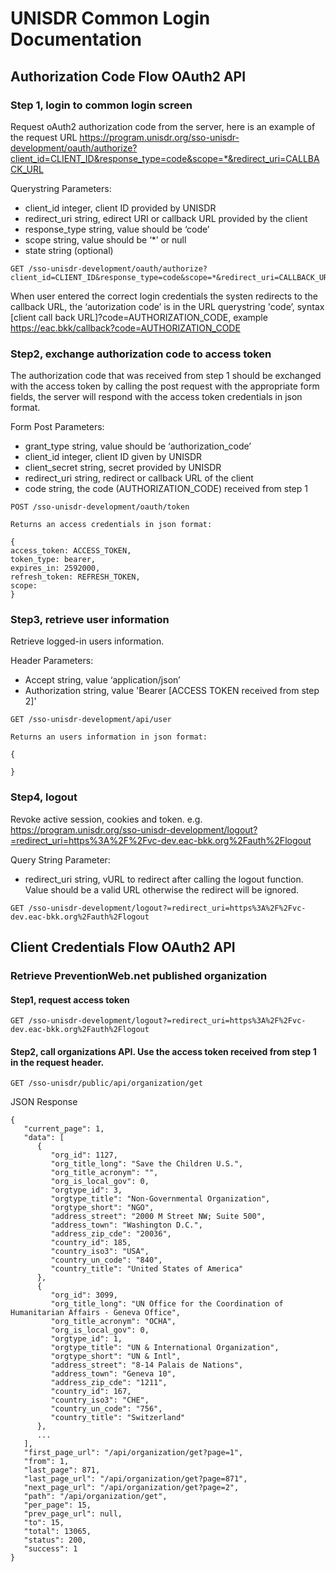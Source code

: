 
# UNISDR Common Login Documentation


## Authorization Code Flow OAuth2 API

### Step 1, login to common login screen

Request oAuth2 authorization code from the server, here is an example of the request URL https://program.unisdr.org/sso-unisdr-development/oauth/authorize?client_id=CLIENT_ID&response_type=code&scope=*&redirect_uri=CALLBACK_URL

Querystring Parameters:

* client_id integer, client ID provided by UNISDR 
* redirect_uri string,  edirect URI or callback URL provided by the client
* response_type string, value should be ‘code’ 
* scope string, value should be ‘*’ or null 
* state string (optional)


```shell
GET /sso-unisdr-development/oauth/authorize?client_id=CLIENT_ID&response_type=code&scope=*&redirect_uri=CALLBACK_URL
```

When user entered the correct login credentials the systen redirects to the callback URL, the ‘autorization code’ is in the URL querystring 'code’, syntax [client call back URL]?code=AUTHORIZATION_CODE, example https://eac.bkk/callback?code=AUTHORIZATION_CODE



### Step2, exchange authorization code to access token

The authorization code that was received from step 1 should be exchanged with the access token by calling the post request with the appropriate form fields, the server will respond with the access token credentials in json format.

Form Post Parameters:

* grant_type string, value should be ‘authorization_code’
* client_id  integer,  client ID given by UNISDR
* client_secret  string, secret provided by UNISDR
* redirect_uri  string, redirect or callback URL of the client
* code string, the code (AUTHORIZATION_CODE) received from step 1

```shell
POST /sso-unisdr-development/oauth/token

Returns an access credentials in json format:

{
access_token: ACCESS_TOKEN,
token_type: bearer,
expires_in: 2592000,
refresh_token: REFRESH_TOKEN,
scope:
}
```




### Step3, retrieve user information

Retrieve logged-in users information.

Header Parameters:

* Accept string, value ‘application/json’
* Authorization  string, value 'Bearer [ACCESS TOKEN received from step 2]'

```shell
GET /sso-unisdr-development/api/user

Returns an users information in json format:

{

}
```


### Step4, logout

Revoke active session, cookies and token. e.g. https://program.unisdr.org/sso-unisdr-development/logout?=redirect_uri=https%3A%2F%2Fvc-dev.eac-bkk.org%2Fauth%2Flogout



Query String Parameter:

* redirect_uri string, vURL to redirect after calling the logout function. Value should be a valid URL otherwise the redirect will be ignored.

```shell
GET /sso-unisdr-development/logout?=redirect_uri=https%3A%2F%2Fvc-dev.eac-bkk.org%2Fauth%2Flogout
```




## Client Credentials Flow OAuth2 API

### Retrieve PreventionWeb.net published organization

#### Step1, request access token

```shell
GET /sso-unisdr-development/logout?=redirect_uri=https%3A%2F%2Fvc-dev.eac-bkk.org%2Fauth%2Flogout
```

#### Step2, call organizations API. Use the access token received from step 1 in the request header.

```shell
GET /sso-unisdr/public/api/organization/get
```

JSON Response

```shell
{
   "current_page": 1,
   "data": [
      {
         "org_id": 1127,
         "org_title_long": "Save the Children U.S.",
         "org_title_acronym": "",
         "org_is_local_gov": 0,
         "orgtype_id": 3,
         "orgtype_title": "Non-Governmental Organization",
         "orgtype_short": "NGO",
         "address_street": "2000 M Street NW; Suite 500",
         "address_town": "Washington D.C.",
         "address_zip_cde": "20036",
         "country_id": 185,
         "country_iso3": "USA",
         "country_un_code": "840",
         "country_title": "United States of America"
      },
      {
         "org_id": 3099,
         "org_title_long": "UN Office for the Coordination of Humanitarian Affairs - Geneva Office",
         "org_title_acronym": "OCHA",
         "org_is_local_gov": 0,
         "orgtype_id": 1,
         "orgtype_title": "UN & International Organization",
         "orgtype_short": "UN & Intl",
         "address_street": "8-14 Palais de Nations",
         "address_town": "Geneva 10",
         "address_zip_cde": "1211",
         "country_id": 167,
         "country_iso3": "CHE",
         "country_un_code": "756",
         "country_title": "Switzerland"
      },
      ...
   ],
   "first_page_url": "/api/organization/get?page=1",
   "from": 1,
   "last_page": 871,
   "last_page_url": "/api/organization/get?page=871",
   "next_page_url": "/api/organization/get?page=2",
   "path": "/api/organization/get",
   "per_page": 15,
   "prev_page_url": null,
   "to": 15,
   "total": 13065,
   "status": 200,
   "success": 1
}
```


